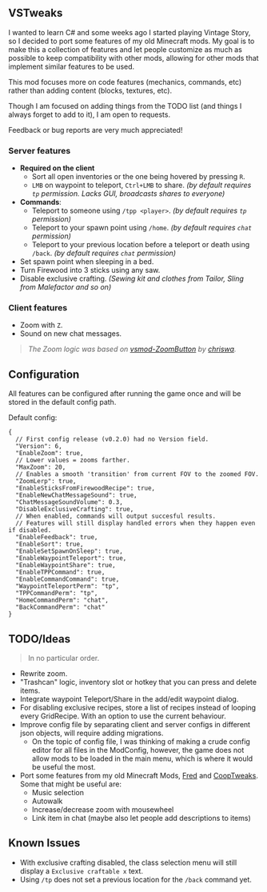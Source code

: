 ## VSTweaks

I wanted to learn C# and some weeks ago I started playing Vintage Story, so I decided to port some features of my old Minecraft mods. My goal is to make this a collection of features and let people customize as much as possible to keep compatibility with other mods, allowing for other mods that implement similar features to be used.

This mod focuses more on code features (mechanics, commands, etc) rather than adding content (blocks, textures, etc).

Though I am focused on adding things from the TODO list (and things I always forget to add to it), I am open to requests.

Feedback or bug reports are very much appreciated!

### Server features

- **Required on the client**
  - Sort all open inventories or the one being hovered by pressing `R`.
  - `LMB` on waypoint to teleport, `Ctrl+LMB` to share. *(by default requires `tp` permission. Lacks GUI, broadcasts shares to everyone)*
- **Commands**:
  - Teleport to someone using `/tpp <player>`. *(by default requires `tp` permission)*
  - Teleport to your spawn point using `/home`. *(by default requires `chat` permission)*
  - Teleport to your previous location before a teleport or death using `/back`. *(by default requires `chat` permission)*
- Set spawn point when sleeping in a bed.
- Turn Firewood into 3 sticks using any saw.
- Disable exclusive crafting. *(Sewing kit and clothes from Tailor, Sling from Malefactor and so on)*

### Client features

- Zoom with `Z`.
- Sound on new chat messages.

> *The Zoom logic was based on [vsmod-ZoomButton](https://github.com/chriswa/vsmod-ZoomButton) by [chriswa](https://github.com/chriswa).*

## Configuration

All features can be configured after running the game once and will be stored in the default config path.

Default config:

```jsonc
{
  // First config release (v0.2.0) had no Version field.
  "Version": 6,
  "EnableZoom": true,
  // Lower values = zooms farther.
  "MaxZoom": 20,
  // Enables a smooth 'transition' from current FOV to the zoomed FOV.
  "ZoomLerp": true,
  "EnableSticksFromFirewoodRecipe": true,
  "EnableNewChatMessageSound": true,
  "ChatMessageSoundVolume": 0.3,
  "DisableExclusiveCrafting": true,
  // When enabled, commands will output succesful results.
  // Features will still display handled errors when they happen even if disabled.
  "EnableFeedback": true,
  "EnableSort": true,
  "EnableSetSpawnOnSleep": true,
  "EnableWaypointTeleport": true,
  "EnableWaypointShare": true,
  "EnableTPPCommand": true,
  "EnableCommandCommand": true,
  "WaypointTeleportPerm": "tp",
  "TPPCommandPerm": "tp",
  "HomeCommandPerm": "chat",
  "BackCommandPerm": "chat"
}
```

## TODO/Ideas

> In no particular order.

- Rewrite zoom.
- "Trashcan" logic, inventory slot or hotkey that you can press and delete items.
- Integrate waypoint Teleport/Share in the add/edit waypoint dialog.
- For disabling exclusive recipes, store a list of recipes instead of looping every GridRecipe. With an option to use the current behaviour.
- Improve config file by separating client and server configs in different json objects, will require adding migrations.
  - On the topic of config file, I was thinking of making a crude config editor for all files in the ModConfig, however, the game does not allow mods to be loaded in the main menu, which is where it would be useful the most.
- Port some features from my old Minecraft Mods, [Fred](https://github.com/Kyagara/Fred) and [CoopTweaks](https://github.com/Kyagara/CoopTweaks). Some that might be useful are:
  - Music selection
  - Autowalk
  - Increase/decrease zoom with mousewheel
  - Link item in chat (maybe also let people add descriptions to items)

## Known Issues

- With exclusive crafting disabled, the class selection menu will still display a `Exclusive craftable x` text.
- Using `/tp` does not set a previous location for the `/back` command yet.
